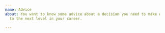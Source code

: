 ```yaml
---
name: Advice
about: You want to know some advice about a decision you need to make or how to get
  to the next level in your career.

---
```


<!--

I got questions like this so frequently that I made a talk about it. Watch that here:
https://www.youtube.com/watch?v=-qPh6I2hfjw&list=PLV5CVI1eNcJgNqzNwcs4UKrlJdhfDjshf

If that doesn't answer your questions, feel free to open an issue with your specific question!
-->
